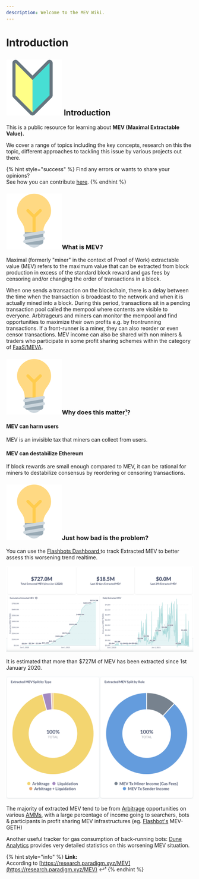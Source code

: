 ```yaml
---
description: Welcome to the MEV Wiki.
---
```


# Introduction

## ![](.gitbook/assets/image%20%281%29.png) Introduction <a id="introduction"></a>

This is a public resource for learning about **MEV \(Maximal Extractable Value\).**

We cover a range of topics including the key concepts, research on this the topic, different approaches to tackling this issue by various projects out there. 

{% hint style="success" %}
Find any errors or wants to share your opinions?  
See how you can contribute [here](contributions.md).
{% endhint %}

### ![](.gitbook/assets/image.png)What is MEV?

Maximal \(formerly "miner" in the context of Proof of Work\) extractable value \(MEV\) refers to the maximum value that can be extracted from block production in excess of the standard block reward and gas fees by censoring and/or changing the order of transactions in a block.

When one sends a transaction on the blockchain, there is a delay between the time when the transaction is broadcast to the network and when it is actually mined into a block. During this period, transactions sit in a pending transaction pool called the mempool where contents are visible to everyone. Arbitrageurs and miners can monitor the mempool and find opportunities to maximize their own profits e.g. by frontrunning transactions. If a front-runner is a miner, they can also reorder or even censor transactions. MEV income can also be shared with non miners & traders who participate in some profit sharing schemes within the category of [FaaS/MEVA](solutions/faas-or-meva/).



### ![](.gitbook/assets/image.png)Why does this matter[¹](https://research.paradigm.xyz/MEV)?

#### MEV can harm users

MEV is an invisible tax that miners can collect from users.

#### MEV can destabilize Ethereum

If block rewards are small enough compared to MEV, it can be rational for miners to destabilize consensus by reordering or censoring transactions.

### ![](.gitbook/assets/image.png)Just how bad is the problem? <a id="just-how-bad-is-the-problem"></a>

You can use the [Flashbots Dashboard ](https://explore.flashbots.net/)to track Extracted MEV to better assess this worsening trend realtime.

![Snapshot of Extracted MEV on 28 Sep 2021 from Flashbots](.gitbook/assets/screenshot-2021-09-28-at-6.09.47-pm.png)

It is estimated that more than $727M of MEV has been extracted since 1st January 2020.

![Snapshot of Extracted MEV Split on 28 Sep 2021 from Flashbots](.gitbook/assets/screenshot-2021-09-28-at-6.22.56-pm.png)

The majority of extracted MEV tend to be from [Arbitrage](terms-and-concepts/arbitrage.md) opportunities on various [AMMs](terms-and-concepts/automated-market-maker.md), with a large percentage of income going to searchers, bots & participants in profit sharing MEV infrastructures \(eg. [Flashbot's](solutions/faas-or-meva/flashbots.md) MEV-GETH\)

Another useful tracker for gas consumption of back-running bots:  [Dune Analytics](https://duneanalytics.com/phabc/backrunning-bots-gas-consumption) provides very detailed statistics on this worsening MEV situation.

{% hint style="info" %}
**Link:**  
According to [https://research.paradigm.xyz/MEV](https://research.paradigm.xyz/MEV) ↩¹
{% endhint %}



